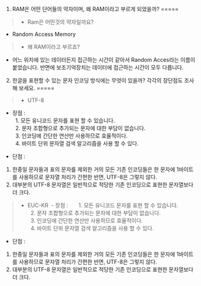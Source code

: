 1. RAM은 어떤 단어들의 약자이며, 왜 RAM이라고 부르게 되었을까?
=====

> * Ram은 어떤것의 약자일까요?
 - Random Access Memory
> * 왜 RAM이라고 부르죠?
 - 어느 위치에 있는 데이터든지 접근하는 시간이 같아서 Random Acces라는 이름이 붙었습니다. 반면에 보조기억장치는 데이터에 접근하는 시간이 모두 다릅니다.
  
  
 
2. 한글을 표현할 수 있는 문자 인코딩 방식에는 무엇이 있을까? 각각의 장단점도 조사해 보세요.
=====

> * UTF-8
  - 장점 :    
   1. 모든 유니코드 문자를 표현 할 수 있습니다.  
   2. 문자 조합형으로 추가되는 문자에 대한 부담이 없습니다.  
   3. 인코딩에 간단한 연산만 사용하므로 효율적이다.  
   4. 바이트 단위 문자열 검색 알고리즘을 사용 할 수 있다.   
  
  - 단점 :
   1. 한중일 문자들과 표의 문자를 제외한 거의 모든 기존 인코딩들은 한 문자에 1바이트를 사용하므로 문자열 처리가 간편한 반면, UTF-8은 그렇지 않다.
   2. 대부분의 UTF-8 문자열은 일반적으로 적당한 기존 인코딩으로 표현한 문자열보다 더 크다.
  
> * EUC-KR
  - 장점 :    
   1. 모든 유니코드 문자를 표현 할 수 있습니다.  
   2. 문자 조합형으로 추가되는 문자에 대한 부담이 없습니다.  
   3. 인코딩에 간단한 연산만 사용하므로 효율적이다.  
   4. 바이트 단위 문자열 검색 알고리즘을 사용 할 수 있다.   
  - 단점 :
   1. 한중일 문자들과 표의 문자를 제외한 거의 모든 기존 인코딩들은 한 문자에 1바이트를 사용하므로 문자열 처리가 간편한 반면, UTF-8은 그렇지 않다.
   2. 대부분의 UTF-8 문자열은 일반적으로 적당한 기존 인코딩으로 표현한 문자열보다 더 크다.
  

